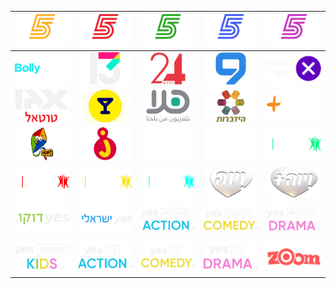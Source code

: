 | ![](https://raw.githubusercontent.com/RevGear/logo/master/Countries/IL/5Gold.png) | ![](https://raw.githubusercontent.com/RevGear/logo/master/Countries/IL/5Live.png) | ![](https://raw.githubusercontent.com/RevGear/logo/master/Countries/IL/5Plus.png) | ![](https://raw.githubusercontent.com/RevGear/logo/master/Countries/IL/5Sport4K.png) | ![](https://raw.githubusercontent.com/RevGear/logo/master/Countries/IL/5Stars.png) | 
|:---:|:---:|:---:|:---:|:---:| 
| ![](https://raw.githubusercontent.com/RevGear/logo/master/Countries/IL/Bollyshow.png) | ![](https://raw.githubusercontent.com/RevGear/logo/master/Countries/IL/Channel13.png) | ![](https://raw.githubusercontent.com/RevGear/logo/master/Countries/IL/Channel24.png) | ![](https://raw.githubusercontent.com/RevGear/logo/master/Countries/IL/Channel9.png) | ![](https://raw.githubusercontent.com/RevGear/logo/master/Countries/IL/Ego.png) | 
| ![](https://raw.githubusercontent.com/RevGear/logo/master/Countries/IL/EgoTotal.png) | ![](https://raw.githubusercontent.com/RevGear/logo/master/Countries/IL/GoodLife.png) | ![](https://raw.githubusercontent.com/RevGear/logo/master/Countries/IL/HalaTV.png) | ![](https://raw.githubusercontent.com/RevGear/logo/master/Countries/IL/Hidabroot.png) | ![](https://raw.githubusercontent.com/RevGear/logo/master/Countries/IL/HomePlus.png) | 
| ![](https://raw.githubusercontent.com/RevGear/logo/master/Countries/IL/Hop.png) | ![](https://raw.githubusercontent.com/RevGear/logo/master/Countries/IL/Junior.png) | ![](https://raw.githubusercontent.com/RevGear/logo/master/Countries/IL/Kan11.png) | ![](https://raw.githubusercontent.com/RevGear/logo/master/Countries/IL/Makan33.png) | ![](https://raw.githubusercontent.com/RevGear/logo/master/Countries/IL/Sport1.png) | 
| ![](https://raw.githubusercontent.com/RevGear/logo/master/Countries/IL/Sport2.png) | ![](https://raw.githubusercontent.com/RevGear/logo/master/Countries/IL/Sport3.png) | ![](https://raw.githubusercontent.com/RevGear/logo/master/Countries/IL/Sport4.png) | ![](https://raw.githubusercontent.com/RevGear/logo/master/Countries/IL/Viva.png) | ![](https://raw.githubusercontent.com/RevGear/logo/master/Countries/IL/VivaPlus.png) | 
| ![](https://raw.githubusercontent.com/RevGear/logo/master/Countries/IL/YesDocu.png) | ![](https://raw.githubusercontent.com/RevGear/logo/master/Countries/IL/YesIsraeli.png) | ![](https://raw.githubusercontent.com/RevGear/logo/master/Countries/IL/YesMoviesAction.png) | ![](https://raw.githubusercontent.com/RevGear/logo/master/Countries/IL/YesMoviesComedy.png) | ![](https://raw.githubusercontent.com/RevGear/logo/master/Countries/IL/YesMoviesDrama.png) | 
| ![](https://raw.githubusercontent.com/RevGear/logo/master/Countries/IL/YesMoviesKids.png) | ![](https://raw.githubusercontent.com/RevGear/logo/master/Countries/IL/YesTVAction.png) | ![](https://raw.githubusercontent.com/RevGear/logo/master/Countries/IL/YesTVComedy.png) | ![](https://raw.githubusercontent.com/RevGear/logo/master/Countries/IL/YesTVDrama.png) | ![](https://raw.githubusercontent.com/RevGear/logo/master/Countries/IL/Zoom.png) | 
